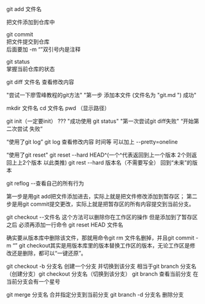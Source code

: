 git add 文件名

把文件添加到仓库中

git commit     
 把文件提交到仓库  
后面要加 -m “”双引号内是注释

git status   
掌握当前仓库的状态

git diff  文件名
查看修改内容

"尝试一下廖雪峰教程的git方法"
"第一步 添加本文件 (文件名为 "git.md ")  成功"

mkdir 文件名
cd 文件名
pwd （显示路径）

git init（一定要init）
???
"成功使用 git status"
"第一次尝试git diff失败"
“开始第二次尝试 失败”

“使用了git log”
git log 查看修改内容 时间等
可以加上   --pretty=oneline 


“使用了git reset"
git reset --hard HEAD^(一个^代表返回到上一个版本 2个则返回上上2个版本 以此类推)
git rest --hard 版本名（不需要写全） 回到“未来”的版本

git  reflog                 --查看自己的所有行为

第一步是用git add把文件添加进去，实际上就是把文件修改添加到暂存区；
第二步是用git commit提交更改，实际上就是把暂存区的所有内容提交到当前分支。

git  checkout --文件名
这个方法可以删除你在工作区的操作
但是添加到了暂存区之后
必须再添加一行命令
git reset HEAD 文件名

确实要从版本库中删除该文件，那就用命令git rm  文件名删掉，并且git commit -m “”
git checkout其实是用版本库里的版本替换工作区的版本，无论工作区是修改还是删除，都可以“一键还原”。

git checkout -b 分支名
创建一个分支 并切换到该分支 相当于git branch 分支名  （创建分支）git checkout 分支名（切换到该分支）
git branch
查看当前分支 在当前分支会有一个星号

git merge 分支名            合并指定分支到当前分支
git branch -d 分支名      删除分支











